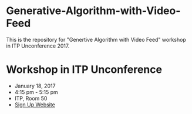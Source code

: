 # Generative-Algorithm-with-Video-Feed
This is the repository for "Genertive Algorithm with Video Feed" workshop in ITP Unconference 2017.
# Workshop in ITP Unconference
 *  January 18, 2017
 *  4:15 pm - 5:15 pm
 *  ITP, Room 50
 *  [Sign Up Website](https://itp.nyu.edu/unconference/2017/01/video-feed-w-generative-algorithm/)
